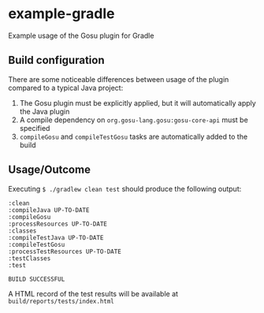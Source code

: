 # example-gradle
Example usage of the Gosu plugin for Gradle

## Build configuration
There are some noticeable differences between usage of the plugin compared to a typical Java project:
  1. The Gosu plugin must be explicitly applied, but it will automatically apply the Java plugin
  2. A compile dependency on `org.gosu-lang.gosu:gosu-core-api` must be specified
  3. `compileGosu` and `compileTestGosu` tasks are automatically added to the build

## Usage/Outcome
Executing `$ ./gradlew clean test` should produce the following output:
```
:clean
:compileJava UP-TO-DATE
:compileGosu
:processResources UP-TO-DATE
:classes
:compileTestJava UP-TO-DATE
:compileTestGosu
:processTestResources UP-TO-DATE
:testClasses
:test

BUILD SUCCESSFUL

```

A HTML record of the test results will be available at `build/reports/tests/index.html`